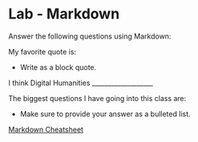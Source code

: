 # Lab - Markdown

Answer the following questions using Markdown:

My favorite quote is:
  * Write as a block quote.

I think Digital Humanities ___________________

The biggest questions I have going into this class are:
  * Make sure to provide your answer as a bulleted list.
  
  
  
[Markdown Cheatsheet](https://github.com/adam-p/markdown-here/wiki/Markdown-Cheatsheet)   
